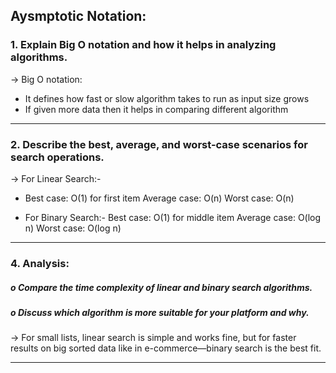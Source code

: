 ## Aysmptotic Notation:

### 1. Explain Big O notation and how it helps in analyzing algorithms.
-> Big O notation: 
   - It defines how fast or slow algorithm takes to run as input size grows
   - If given more data then it helps in comparing different algorithm 
---

### 2. Describe the best, average, and worst-case scenarios for search operations.

-> For Linear Search:-
   - Best case: O(1) for first item
   Average case: O(n)
   Worst case: O(n)

   - For Binary Search:-
   Best case: O(1) for middle item
   Average case: O(log n)
   Worst case: O(log n)
---

### 4.	Analysis:
##### o	Compare the time complexity of linear and binary search algorithms.

##### o	Discuss which algorithm is more suitable for your platform and why.

 ->  For small lists, linear search is simple and works fine, but for faster results on big sorted data like in e-commerce—binary search is the best fit.

 ---